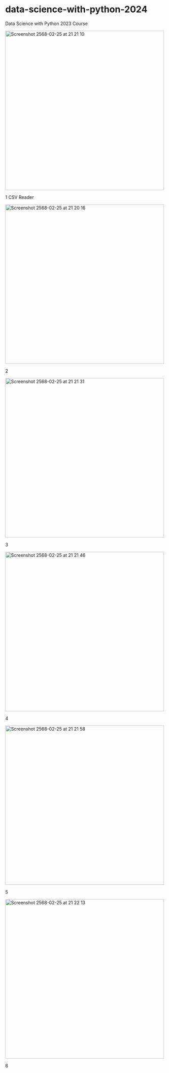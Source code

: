 # data-science-with-python-2024
Data Science with Python 2023 Course

<img width="500" alt="Screenshot 2568-02-25 at 21 21 10" src="https://github.com/user-attachments/assets/48f08243-2ab4-418f-aa20-d368b2c43397" />

1 CSV Reader


<img width="500" alt="Screenshot 2568-02-25 at 21 20 16" src="https://github.com/user-attachments/assets/facf2f8b-9e77-4d91-b841-953af174b99b" />

2


<img width="500" alt="Screenshot 2568-02-25 at 21 21 31" src="https://github.com/user-attachments/assets/6a328527-d9b7-4fad-b918-84389bd46e52" /> 

3

<img width="500" alt="Screenshot 2568-02-25 at 21 21 46" src="https://github.com/user-attachments/assets/80e58635-c47b-4202-aa7e-db153b561988" />

4


<img width="500" alt="Screenshot 2568-02-25 at 21 21 58" src="https://github.com/user-attachments/assets/64eb0854-2bdc-4bc7-b9a4-54187212ceab" />

5

<img width="500" alt="Screenshot 2568-02-25 at 21 22 13" src="https://github.com/user-attachments/assets/aff2963b-a982-4cd9-91a9-3506cac2c005" />

6


